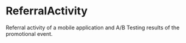 # ReferralActivity
Referral activity of a mobile application and A/B Testing results of the promotional event.
